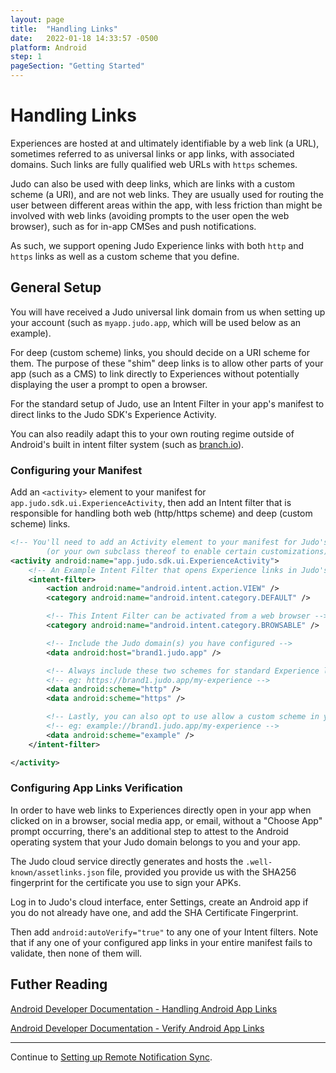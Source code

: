 ```yaml
---
layout: page
title:  "Handling Links"
date:   2022-01-18 14:33:57 -0500
platform: Android
step: 1
pageSection: "Getting Started"
---
```

# Handling Links

Experiences are hosted at and ultimately identifiable by a web link (a URL), sometimes referred to as universal links or app links, with associated domains. Such links are fully qualified web URLs with `https` schemes.

Judo can also be used with deep links, which are links with a custom scheme (a URI), and are not web links.  They are usually used for routing the user between different areas within the app, with less friction than might be involved with web links (avoiding prompts to the user open the web browser), such as for in-app CMSes and push notifications.

As such, we support opening Judo Experience links with both `http` and `https` links as well as a custom scheme that you define.

## General Setup

You will have received a Judo universal link domain from us when setting up your account (such as `myapp.judo.app`, which will be used below as an example).

For deep (custom scheme) links, you should decide on a URI scheme for them. The purpose of these "shim" deep links is to allow other parts of your app (such as a CMS) to link directly to Experiences without potentially displaying the user a prompt to open a browser.

For the standard setup of Judo, use an Intent Filter in your app's manifest to direct links to the Judo SDK's Experience Activity.

You can also readily adapt this to your own routing regime outside of Android's built in intent filter system (such as [branch.io](branch.io)).

### Configuring your Manifest

Add an `<activity>` element to your manifest for `app.judo.sdk.ui.ExperienceActivity`, then add an Intent filter that is responsible for handling both web (http/https scheme) and deep (custom scheme) links.

```xml
<!-- You'll need to add an Activity element to your manifest for Judo's ExperienceActivity
        (or your own subclass thereof to enable certain customizations) in order to specify the Intent filters -->
<activity android:name="app.judo.sdk.ui.ExperienceActivity">
    <!-- An Example Intent Filter that opens Experience links in Judo's ExperienceActivity -->
    <intent-filter>
        <action android:name="android.intent.action.VIEW" />
        <category android:name="android.intent.category.DEFAULT" />

        <!-- This Intent Filter can be activated from a web browser -->
        <category android:name="android.intent.category.BROWSABLE" />

        <!-- Include the Judo domain(s) you have configured -->
        <data android:host="brand1.judo.app" />

        <!-- Always include these two schemes for standard Experience links -->
        <!-- eg: https://brand1.judo.app/my-experience -->
        <data android:scheme="http" />
        <data android:scheme="https" />

        <!-- Lastly, you can also opt to use allow a custom scheme in your links (aka "deep links") -->
        <!-- eg: example://brand1.judo.app/my-experience -->
        <data android:scheme="example" />
    </intent-filter>

</activity>
```

### Configuring App Links Verification

In order to have web links to Experiences directly open in your app when clicked on in a browser, social media app, or email, without a "Choose App" prompt occurring, there's an additional step to attest to the Android operating system that your Judo domain belongs to you and your app.

The Judo cloud service directly generates and hosts the `.well-known/assetlinks.json` file, provided you provide us with the SHA256 fingerprint for the certificate you use to sign your APKs.

Log in to Judo's cloud interface, enter Settings, create an Android app if you do not already have one, and add the SHA Certificate Fingerprint.

Then add `android:autoVerify="true"` to any one of your Intent filters. Note that if any one of your configured app links in your entire manifest fails to validate, then none of them will.


## Futher Reading

[Android Developer Documentation - Handling Android App Links](https://developer.android.com/training/app-links)

[Android Developer Documentation - Verify Android App Links](https://developer.android.com/training/app-links/verify-site-associations)

---

Continue to [Setting up Remote Notification Sync](Remote-Notification-Sync).
